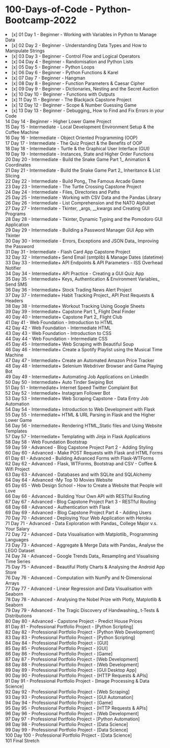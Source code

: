 # 100-Days-of-Code - Python-Bootcamp-2022
<li> [x] 01 Day 1 - Beginner - Working with Variables in Python to Manage Data <br>
<li> [x] 02 Day 2 - Beginner - Understanding Data Types and How to Manipulate Strings<br>
<li> [x] 03 Day 3 - Beginner - Control Flow and Logical Operators<br>
<li> [x] 04 Day 4 - Beginner - Randomisation and Python Lists<br>
<li> [x] 05 Day 5 - Beginner - Python Loops<br>
<li> [x] 06 Day 6 - Beginner - Python Functions & Karel<br>
<li> [x] 07 Day 7 - Beginner - Hangman<br>
<li> [x] 08 Day 8 - Beginner - Function Parameters & Caesar Cipher<br>
<li> [x] 09 Day 9 - Beginner - Dictionaries, Nesting and the Secret Auction<br>
<li> [x] 10 Day 10 - Beginner - Functions with Outputs<br>
<li> [x] 11 Day 11 - Beginner - The Blackjack Capstone Project<br>
<li> [x] 12 Day 12 - Beginner - Scope & Number Guessing Game<br>
<li> [x] 13 Day 13 - Beginner - Debugging_ How to Find and Fix Errors in your Code<br>
14 Day 14 - Beginner - Higher Lower Game Project<br>
15 Day 15 - Intermediate - Local Development Environment Setup & the Coffee Machine<br>
16 Day 16 - Intermediate - Object Oriented Programming (OOP)<br>
17 Day 17 - Intermediate - The Quiz Project & the Benefits of OOP<br>
18 Day 18 - Intermediate - Turtle & the Graphical User Interface (GUI)<br>
19 Day 19 - Intermediate - Instances, State and Higher Order Functions<br>
20 Day 20 - Intermediate - Build the Snake Game Part 1_ Animation & Coordinates<br>
21 Day 21 - Intermediate - Build the Snake Game Part 2_ Inheritance & List Slicing<br>
22 Day 22 - Intermediate - Build Pong_ The Famous Arcade Game<br>
23 Day 23 - Intermediate - The Turtle Crossing Capstone Project<br>
24 Day 24 - Intermediate - Files, Directories and Paths<br>
25 Day 25 - Intermediate - Working with CSV Data and the Pandas Library<br>
26 Day 26 - Intermediate - List Comprehension and the NATO Alphabet<br>
27 Day 27 - Intermediate - Tkinter, _args, __kwargs and Creating GUI Programs<br>
28 Day 28 - Intermediate - Tkinter, Dynamic Typing and the Pomodoro GUI Application<br>
29 Day 29 - Intermediate - Building a Password Manager GUI App with Tkinter<br>
30 Day 30 - Intermediate - Errors, Exceptions and JSON Data_ Improving the Password<br>
31 Day 31 - Intermediate - Flash Card App Capstone Project<br>
32 Day 32 - Intermediate+ Send Email (smtplib) & Manage Dates (datetime)<br>
33 Day 33 - Intermediate+ API Endpoints & API Parameters - ISS Overhead Notifier<br>
34 Day 34 - Intermediate+ API Practice - Creating a GUI Quiz App<br>
35 Day 35 - Intermediate+ Keys, Authentication & Environment Variables_ Send SMS<br>
36 Day 36 - Intermediate+ Stock Trading News Alert Project<br>
37 Day 37 - Intermediate+ Habit Tracking Project_ API Post Requests & Headers<br>
38 Day 38 - Intermediate+ Workout Tracking Using Google Sheets<br>
39 Day 39 - Intermediate+ Capstone Part 1_ Flight Deal Finder<br>
40 Day 40 - Intermediate+ Capstone Part 2_ Flight Club<br>
41 Day 41 - Web Foundation - Introduction to HTML<br>
42 Day 42 - Web Foundation - Intermediate HTML<br>
43 Day 43 - Web Foundation - Introduction to CSS<br>
44 Day 44 - Web Foundation - Intermediate CSS<br>
45 Day 45 - Intermediate+ Web Scraping with Beautiful Soup<br>
46 Day 46 - Intermediate+ Create a Spotify Playlist using the Musical Time Machine<br>
47 Day 47 - Intermediate+ Create an Automated Amazon Price Tracker<br>
48 Day 48 - Intermediate+ Selenium Webdriver Browser and Game Playing Bot<br>
49 Day 49 - Intermediate+ Automating Job Applications on LinkedIn<br>
50 Day 50 - Intermediate+ Auto Tinder Swiping Bot<br>
51 Day 51 - Intermediate+ Internet Speed Twitter Complaint Bot<br>
52 Day 52 - Intermediate+ Instagram Follower Bot<br>
53 Day 53 - Intermediate+ Web Scraping Capstone - Data Entry Job Automation<br>
54 Day 54 - Intermediate+ Introduction to Web Development with Flask<br>
55 Day 55 - Intermediate+ HTML & URL Parsing in Flask and the Higher Lower Game<br>
56 Day 56 - Intermediate+ Rendering HTML_Static files and Using Website Templates<br>
57 Day 57 - Intermediate+ Templating with Jinja in Flask Applications<br>
58 Day 58 - Web Foundation Bootstrap<br>
59 Day 59 - Advanced - Blog Capstone Project Part 2 - Adding Styling<br>
60 Day 60 - Advanced - Make POST Requests with Flask and HTML Forms<br>
61 Day 61 - Advanced - Building Advanced Forms with Flask-WTForms<br>
62 Day 62 - Advanced - Flask, WTForms, Bootstrap and CSV - Coffee & Wifi Project<br>
63 Day 63 - Advanced - Databases and with SQLite and SQLAlchemy<br>
64 Day 64 - Advanced -My Top 10 Movies Website<br>
65 Day 65 - Web Design School - How to Create a Website that People will Love<br>
66 Day 66 - Advanced - Building Your Own API with RESTful Routing<br>
67 Day 67 - Advanced - Blog Capstone Project Part 3 - RESTful Routing<br>
68 Day 68 - Advanced - Authentication with Flask<br>
69 Day 69 - Advanced - Blog Capstone Project Part 4 - Adding Users<br>
70 Day 70 - Advanced - Deploying Your Web Application with Heroku<br>
71 Day 71 - Advanced - Data Exploration with Pandas_ College Major v.s. Your Salary<br>
72 Day 72 - Advanced - Data Visualisation with Matplotlib_ Programming Languages<br>
73 Day 73 - Advanced - Aggregate & Merge Data with Pandas_ Analyse the LEGO Dataset<br>
74 Day 74 - Advanced - Google Trends Data_ Resampling and Visualising Time Series<br>
75 Day 75 - Advanced - Beautiful Plotly Charts & Analysing the Android App Store<br>
76 Day 76 - Advanced - Computation with NumPy and N-Dimensional Arrays<br>
77 Day 77 - Advanced - Linear Regression and Data Visualisation with Seaborn<br>
78 Day 78 - Advanced - Analysing the Nobel Prize with Plotly, Matplotlib & Seaborn<br>
79 Day 79 - Advanced - The Tragic Discovery of Handwashing_ t-Tests & Distributions<br>
80 Day 80 - Advanced - Capstone Project  - Predict House Prices<br>
81 Day 81 - Professional Portfolio Project - [Python Scripting]<br>
82 Day 82 - Professional Portfolio Project - [Python Web Development]<br>
83 Day 83 - Professional Portfolio Project - [Python Scripting]<br>
84 Day 84 - Professional Portfolio Project - [GUI]<br>
85 Day 85 - Professional Portfolio Project - [GUI]<br>
86 Day 86 - Professional Portfolio Project - [Game]<br>
87 Day 87 - Professional Portfolio Project - [Web Development]<br>
88 Day 88 - Professional Portfolio Project - [Web Development]<br>
89 Day 89 - Professional Portfolio Project - [GUI Desktop App]<br>
90 Day 90 - Professional Portfolio Project - [HTTP Requests & APIs]<br>
91 Day 91 - Professional Portfolio Project - [Image Processing & Data Science]<br>
92 Day 92 - Professional Portfolio Project - [Web Scraping]<br>
93 Day 93 - Professional Portfolio Project - [GUI Automation]<br>
94 Day 94 - Professional Portfolio Project - [Game]<br>
95 Day 95 - Professional Portfolio Project - [HTTP Requests & APIs]<br>
96 Day 96 - Professional Portfolio Project - [Web Development]<br>
97 Day 97 - Professional Portfolio Project - [Python Automation]<br>
98 Day 98 - Professional Portfolio Project - [Data Science]<br>
99 Day 99 - Professional Portfolio Project - [Data Science]<br>
100 Day 100 - Professional Portfolio Project - [Data Science]<br>
101 Final Stretch

